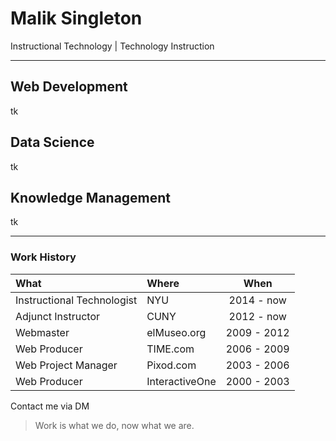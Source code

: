 # Malik Singleton
Instructional Technology | Technology Instruction

---

## Web Development
tk

## Data Science
tk

## Knowledge Management
tk

---

### Work History

|What|Where|When|
|:--|:--|:--:|
|Instructional Technologist|NYU|2014 - now|
|Adjunct Instructor|CUNY|2012 - now|
|Webmaster|elMuseo.org|2009 - 2012|
|Web Producer|TIME.com|2006 - 2009|
|Web Project Manager|Pixod.com|2003 - 2006|
|Web Producer|InteractiveOne|2000 - 2003|

Contact me via DM

>Work is what we do, now what we are.

